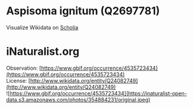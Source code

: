 
Aspisoma ignitum (Q2697781)
===========================
  
Visualize Wikidata on [Scholia](https://scholia.toolforge.org/taxon/Q2697781)
# iNaturalist.org
  
Observation: [https://www.gbif.org/occurrence/4535723434](https://www.gbif.org/occurrence/4535723434)  
License: [http://www.wikidata.org/entity/Q24082749](http://www.wikidata.org/entity/Q24082749)  
![https://www.gbif.org/occurrence/4535723434](https://inaturalist-open-data.s3.amazonaws.com/photos/354884231/original.jpeg)